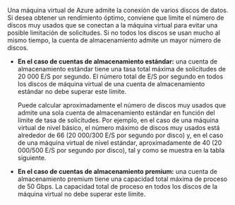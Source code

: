 Una máquina virtual de Azure admite la conexión de varios discos de datos. Si desea obtener un rendimiento óptimo, conviene que limite el número de discos muy usados que se conectan a la máquina virtual para evitar una posible limitación de solicitudes. Si no todos los discos se usan mucho al mismo tiempo, la cuenta de almacenamiento admite un mayor número de discos.

- **En el caso de cuentas de almacenamiento estándar:** una cuenta de almacenamiento estándar tiene una tasa total máxima de solicitudes de 20 000 E/S por segundo. El número total de E/S por segundo en todos los discos de máquina virtual de una cuenta de almacenamiento estándar no debe superar este límite.

	Puede calcular aproximadamente el número de discos muy usados que admite una sola cuenta de almacenamiento estándar en función del límite de tasa de solicitudes. Por ejemplo, en el caso de una máquina virtual de nivel básico, el número máximo de discos muy usados está alrededor de 66 (20 000/300 E/S por segundo por disco) y, en el caso de una máquina virtual de nivel estándar, aproximadamente de 40 (20 000/500 E/S por segundo por disco), tal y como se muestra en la tabla siguiente.
 
- **En el caso de cuentas de almacenamiento premium:** una cuenta de almacenamiento premium tiene una capacidad total máxima de proceso de 50 Gbps. La capacidad total de proceso en todos los discos de la máquina virtual no debe superar este límite.

<!---HONumber=AcomDC_1125_2015-->
